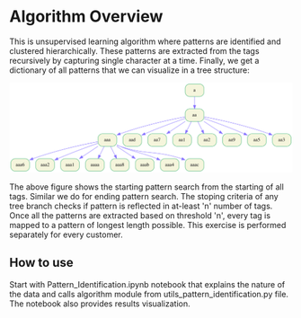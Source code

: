 # Algorithm Overview

This is unsupervised learning algorithm where patterns are identified and clustered hierarchically. These patterns are extracted from the tags recursively by capturing single character at a time. Finally, we get a dictionary of all patterns that we can visualize in a tree structure:

![sample_result](data/sample_result.png)

The above figure shows the starting pattern search from the starting of all tags. Similar we do for ending pattern search. The stoping criteria of any tree branch checks if pattern is reflected in at-least 'n' number of tags. Once all the patterns are extracted based on threshold 'n', every tag is mapped to a pattern of longest length possible. This exercise is performed separately for every customer.

## How to use

Start with Pattern_Identification.ipynb notebook that explains the nature of the data and calls algorithm module from utils_pattern_identification.py file. The notebook also provides results visualization.